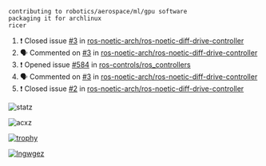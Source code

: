 ```
contributing to robotics/aerospace/ml/gpu software
packaging it for archlinux
ricer
```

<!--START_SECTION:activity-->
1. ❗️ Closed issue [#3](https://github.com/ros-noetic-arch/ros-noetic-diff-drive-controller/issues/3) in [ros-noetic-arch/ros-noetic-diff-drive-controller](https://github.com/ros-noetic-arch/ros-noetic-diff-drive-controller)
2. 🗣 Commented on [#3](https://github.com/ros-noetic-arch/ros-noetic-diff-drive-controller/issues/3) in [ros-noetic-arch/ros-noetic-diff-drive-controller](https://github.com/ros-noetic-arch/ros-noetic-diff-drive-controller)
3. ❗️ Opened issue [#584](https://github.com/ros-controls/ros_controllers/issues/584) in [ros-controls/ros_controllers](https://github.com/ros-controls/ros_controllers)
4. 🗣 Commented on [#3](https://github.com/ros-noetic-arch/ros-noetic-diff-drive-controller/issues/3) in [ros-noetic-arch/ros-noetic-diff-drive-controller](https://github.com/ros-noetic-arch/ros-noetic-diff-drive-controller)
5. ❗️ Closed issue [#2](https://github.com/ros-noetic-arch/ros-noetic-diff-drive-controller/issues/2) in [ros-noetic-arch/ros-noetic-diff-drive-controller](https://github.com/ros-noetic-arch/ros-noetic-diff-drive-controller)
<!--END_SECTION:activity-->


![statz](https://github-readme-stats.vercel.app/api?username=acxz&include_all_commits=true&show_icons=true)

<p><img align="center" src="https://github-readme-streak-stats.herokuapp.com/?user=acxz&" alt="acxz" /></p>

[![trophy](https://github-profile-trophy.vercel.app/?username=acxz)](https://github.com/ryo-ma/github-profile-trophy)

[![lngwgez](https://github-readme-stats.vercel.app/api/top-langs/?username=acxz&layout=compact)](https://github.com/acxz/github-readme-stats)
